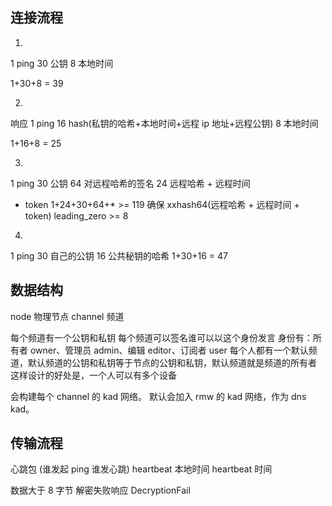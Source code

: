 ## 连接流程

1.
  1 ping
  30 公钥
  8  本地时间

  1+30+8 = 39

2.
  响应
  1 ping
  16 hash(私钥的哈希+本地时间+远程 ip 地址+远程公钥)
  8 本地时间

  1+16+8 = 25

3.
  1 ping
  30 公钥
  64 对远程哈希的签名
  24 远程哈希 + 远程时间
  * token
  1+24+30+64+* >= 119
  确保 xxhash64(远程哈希 + 远程时间 + token) leading_zero >= 8

4.
  1 ping
  30 自己的公钥
  16 公共秘钥的哈希
  1+30+16 = 47

## 数据结构

node  物理节点
channel 频道

每个频道有一个公钥和私钥
每个频道可以签名谁可以以这个身份发言
身份有：所有者 owner、管理员 admin、编辑 editor、订阅者 user
每个人都有一个默认频道，默认频道的公钥和私钥等于节点的公钥和私钥，默认频道就是频道的所有者
这样设计的好处是，一个人可以有多个设备

会构建每个 channel 的 kad 网络。
默认会加入 rmw 的 kad 网络，作为 dns kad。

## 传输流程

心跳包 (谁发起 ping 谁发心跳)
  heartbeat 本地时间
  heartbeat 时间

数据大于 8 字节
解密失败响应 DecryptionFail
